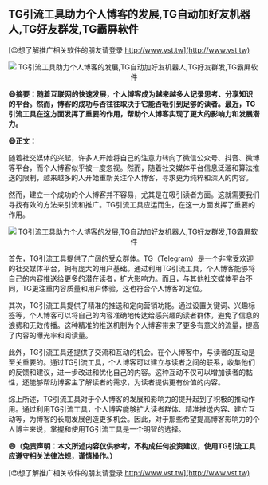 ## **TG引流工具助力个人博客的发展,TG自动加好友机器人,TG好友群发,TG霸屏软件**

[😍想了解推广相关软件的朋友请登录 http://www.vst.tw](http://www.vst.tw)

 <center><img src="https://vst.tw/MP4/tuiguang/png/6.png" alt="TG引流工具助力个人博客的发展,TG自动加好友机器人,TG好友群发,TG霸屏软件"></center>

**😄摘要：随着互联网的快速发展，个人博客成为越来越多人记录思考、分享知识的平台。然而，博客的成功与否往往取决于它能否吸引到足够的读者。最近，TG引流工具在这方面发挥了重要的作用，帮助个人博客实现了更大的影响力和发展潜力。**

**😄正文：**

随着社交媒体的兴起，许多人开始将自己的注意力转向了微信公众号、抖音、微博等平台，而个人博客似乎被一度忽视。然而，随着社交媒体平台信息泛滥和算法推送的限制，越来越多的人开始重新关注个人博客，寻求更为纯粹和深入的内容。

然而，建立一个成功的个人博客并不容易，尤其是在吸引读者方面。这就需要我们寻找有效的方法来引流和推广。TG引流工具应运而生，在这一方面发挥了重要的作用。

 <center><img src="https://vst.tw/MP4/tuiguang/png/7.png" alt="TG引流工具助力个人博客的发展,TG自动加好友机器人,TG好友群发,TG霸屏软件"></center>

首先，TG引流工具提供了广阔的受众群体。TG（Telegram）是一个非常受欢迎的社交媒体平台，拥有庞大的用户基础。通过利用TG引流工具，个人博客能够将自己的内容推送给更多的潜在读者，扩大影响力。而且，与其他社交媒体平台不同，TG更注重内容质量和用户体验，这也符合个人博客的定位。

其次，TG引流工具提供了精准的推送和定向营销功能。通过设置关键词、兴趣标签等，个人博客可以将自己的内容准确地传达给感兴趣的读者群体，避免了信息的浪费和无效传播。这种精准的推送机制为个人博客带来了更多有意义的流量，提高了内容的曝光率和阅读量。

此外，TG引流工具还提供了交流和互动的机会。在个人博客中，与读者的互动是至关重要的。通过TG引流工具，个人博客可以建立与读者之间的联系，收集他们的反馈和建议，进一步改进和优化自己的内容。这种互动不仅可以增加读者的黏性，还能够帮助博客主了解读者的需求，为读者提供更有价值的内容。

综上所述，TG引流工具对于个人博客的发展和影响力的提升起到了积极的推动作用。通过利用TG引流工具，个人博客能够扩大读者群体、精准推送内容、建立互动等，为博客的长期发展创造更多机会。因此，对于那些希望提高博客影响力的个人博主来说，掌握和使用TG引流工具是一个明智的选择。

**😄（免责声明：本文所述内容仅供参考，不构成任何投资建议，使用TG引流工具应遵守相关法律法规，谨慎操作。）**

[😍想了解推广相关软件的朋友请登录 http://www.vst.tw](http://www.vst.tw)



